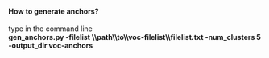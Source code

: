 <h4>How to generate anchors?</h4>
type in the command line <br />
<strong>gen_anchors.py -filelist   \\path\\to\\voc-filelist\\filelist.txt   -num_clusters  5   -output_dir voc-anchors </strong>
